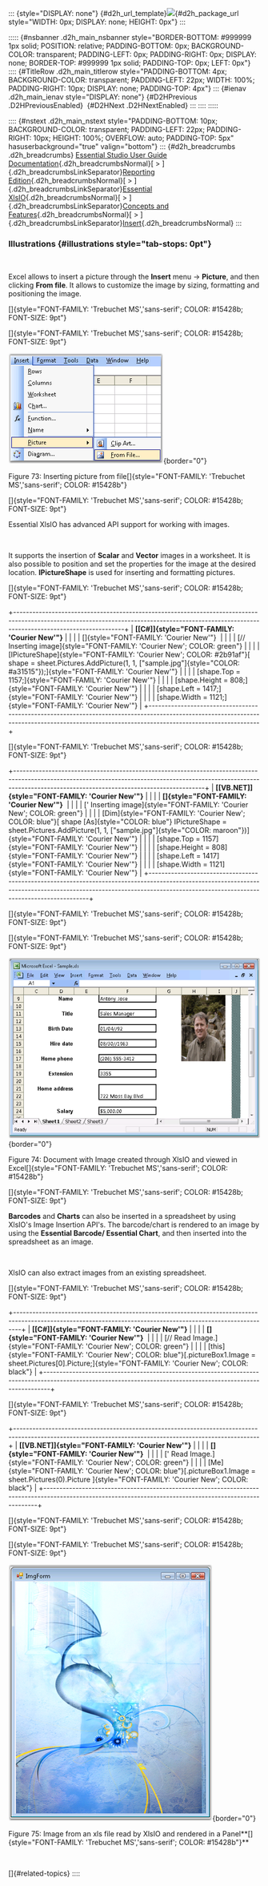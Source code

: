 ::: {style="DISPLAY: none"}
[](ms-xhelp:///?Id=d2h_url_template){#d2h_url_template}![](!package_url!){#d2h_package_url style="WIDTH: 0px; DISPLAY: none; HEIGHT: 0px"}
:::

::::: {#nsbanner .d2h_main_nsbanner style="BORDER-BOTTOM: #999999 1px solid; POSITION: relative; PADDING-BOTTOM: 0px; BACKGROUND-COLOR: transparent; PADDING-LEFT: 0px; PADDING-RIGHT: 0px; DISPLAY: none; BORDER-TOP: #999999 1px solid; PADDING-TOP: 0px; LEFT: 0px"}
:::: {#TitleRow .d2h_main_titlerow style="PADDING-BOTTOM: 4px; BACKGROUND-COLOR: transparent; PADDING-LEFT: 22px; WIDTH: 100%; PADDING-RIGHT: 10px; DISPLAY: none; PADDING-TOP: 4px"}
::: {#ienav .d2h_main_ienav style="DISPLAY: none"}
[](ms-xhelp:///?Id=3b5c8a38-7946-47f2-a4af-0711da3daaa8){#D2HPrevious .D2HPreviousEnabled}  [](ms-xhelp:///?Id=46be3c35-dfbe-49c7-857b-fe3a5d4f6727){#D2HNext .D2HNextEnabled}
:::
::::
:::::

:::: {#nstext .d2h_main_nstext style="PADDING-BOTTOM: 10px; BACKGROUND-COLOR: transparent; PADDING-LEFT: 22px; PADDING-RIGHT: 10px; HEIGHT: 100%; OVERFLOW: auto; PADDING-TOP: 5px" hasuserbackground="true" valign="bottom"}
::: {#d2h_breadcrumbs .d2h_breadcrumbs}
[Essential Studio User Guide Documentation](ms-xhelp:///?Id=12457748-09e3-4d74-a240-8e049cedf030){.d2h_breadcrumbsNormal}[ \> ]{.d2h_breadcrumbsLinkSeparator}[Reporting Edition](ms-xhelp:///?Id=027aa5b6-6676-4f93-ad23-c20e8c45792e){.d2h_breadcrumbsNormal}[ \> ]{.d2h_breadcrumbsLinkSeparator}[Essential XlsIO](ms-xhelp:///?Id=b01a1b50-1d7d-40c0-bc83-af67e57c9005){.d2h_breadcrumbsNormal}[ \> ]{.d2h_breadcrumbsLinkSeparator}[Concepts and Features](ms-xhelp:///?Id=21b26556-5905-4ad9-90b4-40320db25faf){.d2h_breadcrumbsNormal}[ \> ]{.d2h_breadcrumbsLinkSeparator}[Insert](ms-xhelp:///?Id=3b5c8a38-7946-47f2-a4af-0711da3daaa8){.d2h_breadcrumbsNormal}
:::

### Illustrations {#illustrations style="tab-stops: 0pt"}

 

Excel allows to insert a picture through the **Insert** menu -\> **Picture**, and then clicking **From file**. It allows to customize the image by sizing, formatting and positioning the image.

[]{style="FONT-FAMILY: 'Trebuchet MS','sans-serif'; COLOR: #15428b; FONT-SIZE: 9pt"} 

[]{style="FONT-FAMILY: 'Trebuchet MS','sans-serif'; COLOR: #15428b; FONT-SIZE: 9pt"} 

![](ImagesExt/image47_78.png){border="0"}

Figure 73: Inserting picture from file[]{style="FONT-FAMILY: 'Trebuchet MS','sans-serif'; COLOR: #15428b"}

[]{style="FONT-FAMILY: 'Trebuchet MS','sans-serif'; COLOR: #15428b; FONT-SIZE: 9pt"} 

Essential XlsIO has advanced API support for working with images.

 

It supports the insertion of **Scalar** and **Vector** images in a worksheet. It is also possible to position and set the properties for the image at the desired location. **IPictureShape** is used for inserting and formatting pictures.

[]{style="FONT-FAMILY: 'Trebuchet MS','sans-serif'; COLOR: #15428b; FONT-SIZE: 9pt"} 

+----------------------------------------------------------------------------------------------------------------------------------------------------------------------------------------------+
| **[\[C#\]]{style="FONT-FAMILY: 'Courier New'"}**                                                                                                                                             |
|                                                                                                                                                                                              |
| []{style="FONT-FAMILY: 'Courier New'"}                                                                                                                                                       |
|                                                                                                                                                                                              |
| [// Inserting image]{style="FONT-FAMILY: 'Courier New'; COLOR: green"}                                                                                                                       |
|                                                                                                                                                                                              |
| [IPictureShape]{style="FONT-FAMILY: 'Courier New'; COLOR: #2b91af"}[ shape = sheet.Pictures.AddPicture(1, 1, [\"sample.jpg\"]{style="COLOR: #a31515"});]{style="FONT-FAMILY: 'Courier New'"} |
|                                                                                                                                                                                              |
| [shape.Top = 1157;]{style="FONT-FAMILY: 'Courier New'"}                                                                                                                                      |
|                                                                                                                                                                                              |
| [shape.Height = 808;]{style="FONT-FAMILY: 'Courier New'"}                                                                                                                                    |
|                                                                                                                                                                                              |
| [shape.Left = 1417;]{style="FONT-FAMILY: 'Courier New'"}                                                                                                                                     |
|                                                                                                                                                                                              |
| [shape.Width = 1121;]{style="FONT-FAMILY: 'Courier New'"}                                                                                                                                    |
+----------------------------------------------------------------------------------------------------------------------------------------------------------------------------------------------+

[]{style="FONT-FAMILY: 'Trebuchet MS','sans-serif'; COLOR: #15428b; FONT-SIZE: 9pt"} 

+-----------------------------------------------------------------------------------------------------------------------------------------------------------------------------------------------------------------------+
| **[\[VB.NET\]]{style="FONT-FAMILY: 'Courier New'"}**                                                                                                                                                                  |
|                                                                                                                                                                                                                       |
| **[]{style="FONT-FAMILY: 'Courier New'"}**                                                                                                                                                                            |
|                                                                                                                                                                                                                       |
| [\' Inserting image]{style="FONT-FAMILY: 'Courier New'; COLOR: green"}                                                                                                                                                |
|                                                                                                                                                                                                                       |
| [Dim]{style="FONT-FAMILY: 'Courier New'; COLOR: blue"}[ shape [As]{style="COLOR: blue"} IPictureShape = sheet.Pictures.AddPicture(1, 1, [\"sample.jpg\"]{style="COLOR: maroon"})]{style="FONT-FAMILY: 'Courier New'"} |
|                                                                                                                                                                                                                       |
| [shape.Top = 1157]{style="FONT-FAMILY: 'Courier New'"}                                                                                                                                                                |
|                                                                                                                                                                                                                       |
| [shape.Height = 808]{style="FONT-FAMILY: 'Courier New'"}                                                                                                                                                              |
|                                                                                                                                                                                                                       |
| [shape.Left = 1417]{style="FONT-FAMILY: 'Courier New'"}                                                                                                                                                               |
|                                                                                                                                                                                                                       |
| [shape.Width = 1121]{style="FONT-FAMILY: 'Courier New'"}                                                                                                                                                              |
+-----------------------------------------------------------------------------------------------------------------------------------------------------------------------------------------------------------------------+

[]{style="FONT-FAMILY: 'Trebuchet MS','sans-serif'; COLOR: #15428b; FONT-SIZE: 9pt"} 

[]{style="FONT-FAMILY: 'Trebuchet MS','sans-serif'; COLOR: #15428b; FONT-SIZE: 9pt"} 

![](ImagesExt/image47_79.png){border="0"}

Figure 74: Document with Image created through XlsIO and viewed in Excel[]{style="FONT-FAMILY: 'Trebuchet MS','sans-serif'; COLOR: #15428b"}

[]{style="FONT-FAMILY: 'Trebuchet MS','sans-serif'; COLOR: #15428b; FONT-SIZE: 9pt"} 

**Barcodes** and **Charts** can also be inserted in a spreadsheet by using XlsIO\'s Image Insertion API\'s. The barcode/chart is rendered to an image by using the **Essential Barcode/ Essential Chart**, and then inserted into the spreadsheet as an image.

 

XlsIO can also extract images from an existing spreadsheet.

[]{style="FONT-FAMILY: 'Trebuchet MS','sans-serif'; COLOR: #15428b; FONT-SIZE: 9pt"} 

+--------------------------------------------------------------------------------------------------------------------------------------------------------------+
| **[\[C#\]]{style="FONT-FAMILY: 'Courier New'"}**                                                                                                             |
|                                                                                                                                                              |
| **[]{style="FONT-FAMILY: 'Courier New'"}**                                                                                                                   |
|                                                                                                                                                              |
| [// Read Image.]{style="FONT-FAMILY: 'Courier New'; COLOR: green"}                                                                                           |
|                                                                                                                                                              |
| [this]{style="FONT-FAMILY: 'Courier New'; COLOR: blue"}[.pictureBox1.Image = sheet.Pictures\[0\].Picture;]{style="FONT-FAMILY: 'Courier New'; COLOR: black"} |
+--------------------------------------------------------------------------------------------------------------------------------------------------------------+

[]{style="FONT-FAMILY: 'Trebuchet MS','sans-serif'; COLOR: #15428b; FONT-SIZE: 9pt"} 

+----------------------------------------------------------------------------------------------------------------------------------------------------------+
| **[\[VB.NET\]]{style="FONT-FAMILY: 'Courier New'"}**                                                                                                     |
|                                                                                                                                                          |
| **[]{style="FONT-FAMILY: 'Courier New'"}**                                                                                                               |
|                                                                                                                                                          |
| [\' Read Image.]{style="FONT-FAMILY: 'Courier New'; COLOR: green"}                                                                                       |
|                                                                                                                                                          |
| [Me]{style="FONT-FAMILY: 'Courier New'; COLOR: blue"}[.pictureBox1.Image = sheet.Pictures(0).Picture ]{style="FONT-FAMILY: 'Courier New'; COLOR: black"} |
+----------------------------------------------------------------------------------------------------------------------------------------------------------+

[]{style="FONT-FAMILY: 'Trebuchet MS','sans-serif'; COLOR: #15428b; FONT-SIZE: 9pt"} 

[]{style="FONT-FAMILY: 'Trebuchet MS','sans-serif'; COLOR: #15428b; FONT-SIZE: 9pt"} 

![](ImagesExt/image47_80.png){border="0"}

Figure 75: Image from an xls file read by XlsIO and rendered in a Panel**[]{style="FONT-FAMILY: 'Trebuchet MS','sans-serif'; COLOR: #15428b"}**

 

[]{#related-topics}
::::
